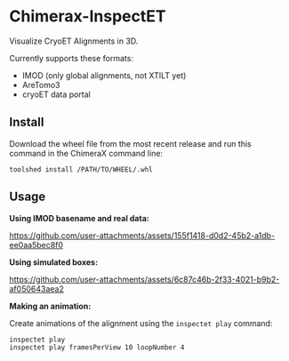 # Chimerax-InspectET

Visualize CryoET Alignments in 3D.

Currently supports these formats:
- IMOD (only global alignments, not XTILT yet)
- AreTomo3
- cryoET data portal

## Install

Download the wheel file from the most recent release and run this command in the ChimeraX command line:

```
toolshed install /PATH/TO/WHEEL/.whl
```

## Usage

**Using IMOD basename and real data:**

https://github.com/user-attachments/assets/155f1418-d0d2-45b2-a1db-ee0aa5bec8f0

**Using simulated boxes:**

https://github.com/user-attachments/assets/6c87c46b-2f33-4021-b9b2-af050643aea2

**Making an animation:**

Create animations of the alignment using the `inspectet play` command:

```
inspectet play
inspectet play framesPerView 10 loopNumber 4
```

  





